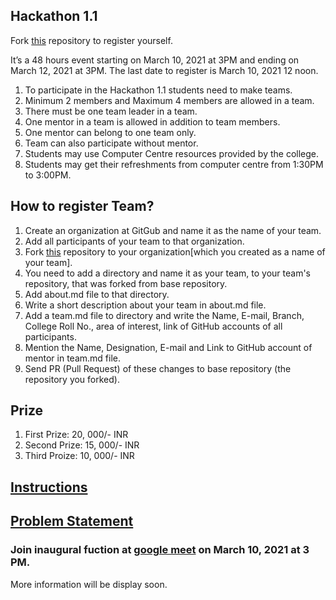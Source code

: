 ## Hackathon 1.1

Fork [this](https://github.com/Computer-Science-and-Engineering-GNDEC/Hackathon-2.0) repository to register yourself.

It’s a 48 hours event starting on March 10, 2021 at 3PM and ending on March 12, 2021 at 3PM. The last date to register is March 10, 2021 12 noon.

1. To participate in the Hackathon 1.1 students need to make teams.
1. Minimum 2 members and Maximum 4 members are allowed in a team.
1. There must be one team leader in a team. 
1. One mentor in a team is allowed in addition to team members.
1. One mentor can belong to one team only. 
1. Team can also participate without mentor.
1. Students may use Computer Centre resources provided by the college.
1. Students may get their refreshments from computer centre from 1:30PM to 3:00PM.

## How to register Team?

1. Create an organization at GitGub and name it as the name of your team.
1. Add all participants of your team to that organization. 
1. Fork [this](https://github.com/Computer-Science-and-Engineering-GNDEC/Hackathon-1.1) repository to your organization[which you created as a name of your team].
1. You need to add a directory and name it as your team, to your team's repository, that was forked from base repository.
1. Add about.md file to that directory.
1. Write a short description about your team in about.md file.
1. Add a team.md file to directory and write the Name, E-mail, Branch, College Roll No., area of interest, link of GitHub accounts of all participants.
1. Mention the Name, Designation, E-mail and Link to GitHub account of mentor in team.md file.
1. Send PR (Pull Request) of these changes to base repository (the repository you forked).

## Prize

1. First Prize: 20, 000/- INR
2. Second Prize: 15, 000/- INR
3. Third Proize: 10, 000/- INR

## [Instructions](https://computer-science-and-engineering-gndec.github.io/Hackathon-1.1/Instructions.html)

## [Problem Statement](https://computer-science-and-engineering-gndec.github.io/Hackathon-1.1/problem.html)

### Join inaugural fuction at [google meet](https://meet.google.com/jou-swso-aak) on March 10, 2021 at 3 PM.



More information will be display soon.

